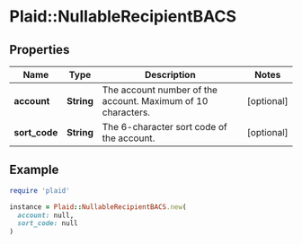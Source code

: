 # Plaid::NullableRecipientBACS

## Properties

| Name | Type | Description | Notes |
| ---- | ---- | ----------- | ----- |
| **account** | **String** | The account number of the account. Maximum of 10 characters. | [optional] |
| **sort_code** | **String** | The 6-character sort code of the account. | [optional] |

## Example

```ruby
require 'plaid'

instance = Plaid::NullableRecipientBACS.new(
  account: null,
  sort_code: null
)
```


